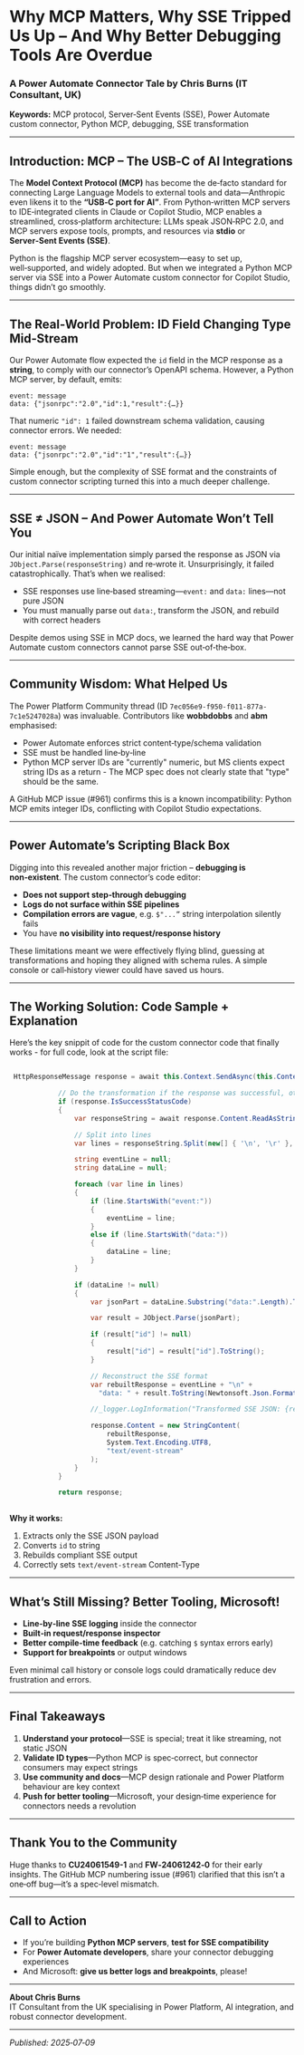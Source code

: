 # Why MCP Matters, Why SSE Tripped Us Up – And Why Better Debugging Tools Are Overdue  
### A Power Automate Connector Tale by Chris Burns (IT Consultant, UK)

**Keywords:** MCP protocol, Server‑Sent Events (SSE), Power Automate custom connector, Python MCP, debugging, SSE transformation

---

## Introduction: MCP – The USB‑C of AI Integrations  

The **Model Context Protocol (MCP)** has become the de‑facto standard for connecting Large Language Models to external tools and data—Anthropic even likens it to the **“USB‑C port for AI”**. From Python‑written MCP servers to IDE‑integrated clients in Claude or Copilot Studio, MCP enables a streamlined, cross‑platform architecture: LLMs speak JSON‑RPC 2.0, and MCP servers expose tools, prompts, and resources via **stdio** or **Server‑Sent Events (SSE)**.

Python is the flagship MCP server ecosystem—easy to set up, well‑supported, and widely adopted. But when we integrated a Python MCP server via SSE into a Power Automate custom connector for Copilot Studio, things didn’t go smoothly.

---

## The Real‑World Problem: ID Field Changing Type Mid‑Stream  

Our Power Automate flow expected the `id` field in the MCP response as a **string**, to comply with our connector’s OpenAPI schema. However, a Python MCP server, by default, emits:

```http
event: message
data: {"jsonrpc":"2.0","id":1,"result":{…}}
```

That numeric `"id": 1` failed downstream schema validation, causing connector errors. We needed:

```http
event: message
data: {"jsonrpc":"2.0","id":"1","result":{…}}
```

Simple enough, but the complexity of SSE format and the constraints of custom connector scripting turned this into a much deeper challenge.

---

## SSE ≠ JSON – And Power Automate Won’t Tell You  

Our initial naïve implementation simply parsed the response as JSON via `JObject.Parse(responseString)` and re‑wrote it. Unsurprisingly, it failed catastrophically. That’s when we realised:

- SSE responses use line‑based streaming—`event:` and `data:` lines—not pure JSON  
- You must manually parse out `data:`, transform the JSON, and rebuild with correct headers  

Despite demos using SSE in MCP docs, we learned the hard way that Power Automate custom connectors cannot parse SSE out‑of‑the‑box.

---

## Community Wisdom: What Helped Us  

The Power Platform Community thread (ID `7ec056e9-f950-f011-877a-7c1e5247028a`) was invaluable. Contributors like **wobbdobbs** and **abm** emphasised:

- Power Automate enforces strict content‑type/schema validation  
- SSE must be handled line‑by‑line  
- Python MCP server IDs are "currently" numeric, but MS clients expect string IDs as a return - The MCP spec does not clearly state that "type" should be the same.   

A GitHub MCP issue (#961) confirms this is a known incompatibility: Python MCP emits integer IDs, conflicting with Copilot Studio expectations.

---

## Power Automate’s Scripting Black Box  

Digging into this revealed another major friction – **debugging is non‑existent**. The custom connector’s code editor:

- **Does not support step‑through debugging**  
- **Logs do not surface within SSE pipelines**  
- **Compilation errors are vague**, e.g. `$"...”` string interpolation silently fails  
- You have **no visibility into request/response history**  

These limitations meant we were effectively flying blind, guessing at transformations and hoping they aligned with schema rules. A simple console or call‑history viewer could have saved us hours.

---

## The Working Solution: Code Sample + Explanation  

Here’s the key snippit of code for the custom connector code that finally works - for full code, look at the script file:

```csharp

 HttpResponseMessage response = await this.Context.SendAsync(this.Context.Request, this.CancellationToken).ConfigureAwait(continueOnCapturedContext: false);

            // Do the transformation if the response was successful, otherwise return error responses as-is
            if (response.IsSuccessStatusCode)
            {
                var responseString = await response.Content.ReadAsStringAsync().ConfigureAwait(false);

                // Split into lines
                var lines = responseString.Split(new[] { '\n', '\r' }, StringSplitOptions.RemoveEmptyEntries);

                string eventLine = null;
                string dataLine = null;

                foreach (var line in lines)
                {
                    if (line.StartsWith("event:"))
                    {
                        eventLine = line;
                    }
                    else if (line.StartsWith("data:"))
                    {
                        dataLine = line;
                    }
                }

                if (dataLine != null)
                {
                    var jsonPart = dataLine.Substring("data:".Length).Trim();

                    var result = JObject.Parse(jsonPart);

                    if (result["id"] != null)
                    {
                        result["id"] = result["id"].ToString();
                    }

                    // Reconstruct the SSE format
                    var rebuiltResponse = eventLine + "\n" +
                      "data: " + result.ToString(Newtonsoft.Json.Formatting.None) + "\n\n";

                    //_logger.LogInformation("Transformed SSE JSON: {rebuiltResponse}", rebuiltResponse);

                    response.Content = new StringContent(
                        rebuiltResponse,
                        System.Text.Encoding.UTF8,
                        "text/event-stream"
                    );
                }
            }

            return response;
   

```

**Why it works:**
1. Extracts only the SSE JSON payload  
2. Converts `id` to string  
3. Rebuilds compliant SSE output  
4. Correctly sets `text/event-stream` Content-Type  

---

## What’s Still Missing? Better Tooling, Microsoft!  

- **Line‑by‑line SSE logging** inside the connector  
- **Built‑in request/response inspector**  
- **Better compile‑time feedback** (e.g. catching `$` syntax errors early)  
- **Support for breakpoints** or output windows  

Even minimal call history or console logs could dramatically reduce dev frustration and errors.

---

## Final Takeaways  

1. **Understand your protocol**—SSE is special; treat it like streaming, not static JSON  
2. **Validate ID types**—Python MCP is spec‑correct, but connector consumers may expect strings  
3. **Use community and docs**—MCP design rationale and Power Platform behaviour are key context  
4. **Push for better tooling**—Microsoft, your design‑time experience for connectors needs a revolution  

---

## Thank You to the Community  

Huge thanks to **CU24061549-1** and **FW‑24061242‑0** for their early insights. The GitHub MCP numbering issue (#961) clarified that this isn’t a one‑off bug—it’s a spec‑level mismatch.

---

## Call to Action  

- If you’re building **Python MCP servers**, **test for SSE compatibility**  
- For **Power Automate developers**, share your connector debugging experiences  
- And Microsoft: **give us better logs and breakpoints**, please!

---

**About Chris Burns**  
IT Consultant from the UK specialising in Power Platform, AI integration, and robust connector development.

---

*Published: 2025‑07‑09*

